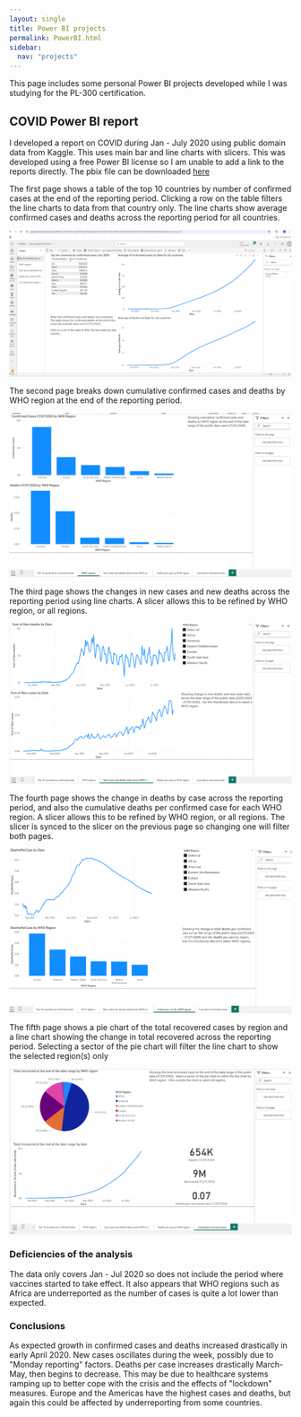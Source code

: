 ```yaml
---
layout: single
title: Power BI projects
permalink: PowerBI.html
sidebar:
  nav: "projects"
---
```


This page includes some personal Power BI projects developed while I was studying for the PL-300 certification.

## COVID Power BI report

I developed a report on COVID during Jan - July 2020 using public domain data from Kaggle.  This uses main bar and line charts with slicers.  This was developed using a free Power BI license so I am unable to add a link to the reports directly.  The pbix file can be downloaded [here](COVID2.pbix)

The first page shows a table of the top 10 countries by number of confirmed cases at the end of the reporting period.  Clicking a row on the table filters the line charts
to data from that country only.  The line charts show average confirmed cases and deaths across the reporting period for all countries.

![First Page](/assets/images/Page1.png)

The second page breaks down cumulative confirmed cases and deaths by WHO region at the end of the reporting period.

![Second Page](/assets/images/Page2.png)

The third page shows the changes in new cases and new deaths across the reporting period using line charts.  A slicer allows this to be refined by WHO region, or all regions.

![Third Page](/assets/images/Page3.png)

The fourth page shows the change in deaths by case across the reporting period, and also the cumulative deaths per confirmed case for each WHO region. A slicer allows this to be refined by WHO region, or all regions. The slicer is synced to the slicer on the previous page so changing one will filter both pages.

![Fourth Page](/assets/images/Page4.png)

The fifth page shows a pie chart of the total recovered cases by region and a line chart showing the change in total recovered across the reporting period.  Selecting a sector of the pie chart will filter the line chart to show the selected region(s) only

![Fifth Page](/assets/images/Page5.png)

### Deficiencies of the analysis

The data only covers Jan - Jul 2020 so does not include the period where vaccines started to take effect.  It also appears that WHO regions such as Africa are underreported
as the number of cases is quite a lot lower than expected.

### Conclusions

As expected growth in confirmed cases and deaths increased drastically in early April 2020.  New cases oscillates during the week, possibly due to "Monday reporting" factors.
Deaths per case increases drastically March-May, then begins to decrease.  This may be due to healthcare systems ramping up to better cope with the crisis and the effects
of "lockdown" measures.  Europe and the Americas have the highest cases and deaths, but again this could be affected by underreporting from some countries.


